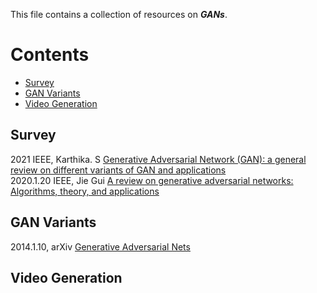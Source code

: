 This file contains a collection of resources on ***GANs***.<br>
# Contents
* [Survey](#survey) 
* [GAN Variants](#variants)
* [Video Generation](#vg)

## <span id="survey">Survey</span><br>
2021 IEEE, Karthika. S [Generative Adversarial Network (GAN): a general review on different variants of GAN and applications](https://ieeexplore.ieee.org/abstract/document/9489160)<br>
2020.1.20 IEEE, Jie Gui [A review on generative adversarial networks: Algorithms, theory, and applications](https://arxiv.org/pdf/2001.06937)<br>

## <span id="variants">GAN Variants</span><br>
2014.1.10, arXiv [Generative Adversarial Nets](https://arxiv.org/pdf/1406.2661.pdf)<br> 

## <span id="vg">Video Generation</span><br>
